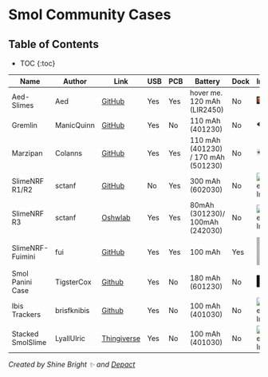 # Smol Community Cases

## Table of Contents
* TOC
{:toc}

<table class="table-sort table-arrows">
  <thead>
    <tr>
      <th>Name</th>
      <th>Author</th>
      <th class="disable-sort">Link</th>
      <th>USB</th>
      <th>PCB</th>
      <th>Battery</th>
      <th>Dock</th>
      <th class="disable-sort">Image</th>
    </tr>
  </thead>
  <tbody>
    <tr>
      <td>Aed-Slimes</td>
      <td>Aed</td>
      <td><a href="https://github.com/Aed-1/Aed-Slimes">GitHub</a></td>
      <td class="yes">Yes</td>
      <td class="yes">Yes</td>
      <td><span class="hint--bottom" aria-label="Thank you!">hover me.</span> 120 mAh (LIR2450)</td>
      <td>No</td>
      <td><img src="https://raw.githubusercontent.com/Aed-1/Aed-Slimes/refs/heads/main/img/Aed-Slime.png" alt="Case Image" loading="lazy"/></td>
    </tr>
    <tr>
      <td>Gremlin</td>
      <td>ManicQuinn</td>
      <td><a href="https://github.com/ManicQuinn/SlimeVR-Gremlin">GitHub</a></td>
      <td class="yes">Yes</td>
      <td>No</td>
      <td>110 mAh (401230)</td>
      <td>No</td>
      <td><img src="https://raw.githubusercontent.com/ManicQuinn/SlimeVR-Gremlin/refs/heads/main/photos/GremlinTrackers.png" alt="Case Image" loading="lazy"/></td>
    </tr>
    <tr>
      <td>Marzipan</td>
      <td>Colanns</td>
      <td><a href="https://github.com/colasama/Marzipan">GitHub</a></td>
      <td class="yes">Yes</td>
      <td class="yes">Yes</td>
      <td>110 mAh (401230) / 170 mAh (501230)</td>
      <td>No</td>
      <td><img src="https://raw.githubusercontent.com/colasama/Marzipan/refs/heads/main/assets/sample.jpg" alt="Case Image" loading="lazy"/></td>
    </tr>
    <tr>
      <td>SlimeNRF R1/R2</td>
      <td>sctanf</td>
      <td><a href="https://github.com/SlimeVR/SlimeVR-Tracker-nRF-PCB">GitHub</a></td>
      <td>No</td>
      <td class="yes">Yes</td>
      <td>300 mAh (602030)</td>
      <td>No</td>
      <td><img src="https://raw.githubusercontent.com/SlimeVR/SlimeVR-Tracker-nRF-PCB/refs/heads/main/images/DSC_0067.webp" alt="Case Image" loading="lazy"/></td>
    </tr>
    <tr>
      <td>SlimeNRF R3</td>
      <td>sctanf</td>
      <td><a href="https://oshwlab.com/sctanf/slimenrf3">Oshwlab</a></td>
      <td class="yes">Yes</td>
      <td class="yes">Yes</td>
      <td>80mAh (301230)/ 100mAh (242030)</td>
      <td>No</td>
      <td><img src="https://image.easyeda.com/pullimage/yqgxTM1PciHEAJCbQuXxcXNqxEJMzmkE2ujd4QaK.jpeg" alt="Case Image" loading="lazy"/></td>
    </tr>
    <tr>
      <td>SlimeNRF-Fuimini</td>
      <td>fui</td>
      <td><a href="https://github.com/Zipra1/SlimeNRF-Fuimini">GitHub</a></td>
      <td class="yes">Yes</td>
      <td class="yes">Yes</td>
      <td>100 mAh</td>
      <td class="yes">Yes</td>
      <td><img src="https://raw.githubusercontent.com/Zipra1/SlimeNRF-Fuimini/refs/heads/main/Tracker/Photos/Raw/iso.jpg" alt="Case Image" loading="lazy"/></td>
    </tr>
    <tr>
      <td>Smol Panini Case</td>
      <td>TigsterCox</td>
      <td><a href="https://github.com/TigsterCox/Smol-Panini-Case/">Github</a></td>
      <td class="yes">Yes</td>
      <td>No</td>
      <td>180 mAh (601230)</td>
      <td>No</td>
      <td><img src="https://raw.githubusercontent.com/TigsterCox/Smol-Panini-Case/refs/heads/main/Renders/Render.png" alt="Case Image" loading="lazy"/></td>
    </tr>
    <tr>
      <td>Ibis Trackers</td>
      <td>brisfknibis</td>
      <td><a href="https://github.com/brisfknibis/ibis-trackers/">Github</a></td>
      <td class="yes">Yes</td>
      <td>No</td>
      <td>100 mAh (401030)</td>
      <td>No</td>
      <td><img src="https://raw.githubusercontent.com/brisfknibis/ibis-trackers/refs/heads/main/Images/IbisTracker.jpg" alt="Case Image" loading="lazy"/></td>
    </tr>
    <tr>
      <td>Stacked SmolSlime</td>
      <td>LyallUlric</td>
      <td><a href="https://www.thingiverse.com/thing:6941615">Thingiverse</a></td>
      <td class="yes">Yes</td>
      <td>No</td>
      <td>100 mAh (401030)</td>
      <td>No</td>
      <td><img src="https://cdn.thingiverse.com/assets/d4/ec/6a/83/0d/large_display_image_2025-02-20_171452292.png" alt="Case Image" loading="lazy"/></td>
    </tr>
  </tbody>
</table>

*Created by Shine Bright ✨ and [Depact](https://github.com/Depact)*

